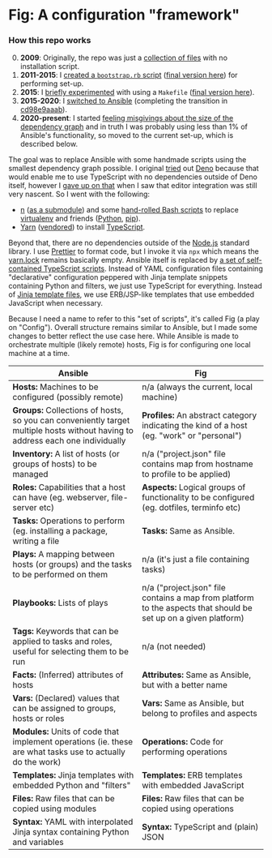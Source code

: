 # Fig: A configuration "framework"

### How this repo works

0. **2009**: Originally, the repo was just a [collection of files](https://github.com/wincent/wincent/tree/61a7e2a830edb757c59e542039131e671da8b154) with no installation script.
1. **2011-2015**: I [created a `bootstrap.rb` script](https://github.com/wincent/wincent/commit/e29b2818c487529eb4e7662a23df56445b448fe3) ([final version here](https://github.com/wincent/wincent/blob/94fb4d50243b97cd0c92a5691ac430353a5299a0/bootstrap.rb)) for performing set-up.
1. **2015**: I [briefly experimented](https://github.com/wincent/wincent/commit/4efdb1f97685bf735b068835adced059cd721096) with using a `Makefile` ([final version here](https://github.com/wincent/wincent/blob/01b37a546b92f60e659a8153067353d58805a009/Makefile)).
1. **2015-2020**: I [switched to Ansible](https://github.com/wincent/wincent/commit/375f27a6ea6fdd78fcf6614d3af5335da7a9f5ef) (completing the transition in [cd98e9aaab](https://github.com/wincent/wincent/commit/cd98e9aaab82b1983aeab839d4f28260d6e19919)).
1. **2020-present**: I started [feeling misgivings about the size of the dependency graph](https://github.com/wincent/wincent/issues/82) and in truth I was probably using less than 1% of Ansible's functionality, so moved to the current set-up, which is described below.

The goal was to replace Ansible with some handmade scripts using the smallest dependency graph possible. I original [tried](https://github.com/wincent/wincent/commit/8809a1681cfd8fd02eb40113d2485d7cadc10e4c) out [Deno](https://deno.land/) because that would enable me to use TypeScript with no dependencies outside of Deno itself, however I [gave up on that](https://github.com/wincent/wincent/commit/a213ddf69d3213882808b5c5ff0e000bcd83fe98) when I saw that editor integration was still very nascent. So I went with the following:

-   [n](https://github.com/tj/n) ([as a submodule](https://github.com/wincent/wincent/tree/master/vendor)) and some [hand-rolled Bash scripts](https://github.com/wincent/wincent/tree/master/bin) to replace [virtualenv](https://virtualenv.pypa.io/) and friends ([Python](https://www.python.org/), [pip](https://pypi.org/project/pip/)).
-   [Yarn](https://github.com/yarnpkg/yarn/) ([vendored](https://github.com/wincent/wincent/commit/26adf86d4c742390537be4dc1572f93a97bc3e68)) to install [TypeScript](https://www.typescriptlang.org/).

Beyond that, there are no dependencies outside of the [Node.js](https://nodejs.org/en/) standard library. I use [Prettier](https://prettier.io/) to format code, but I invoke it via `npx` which means the [yarn.lock](https://github.com/wincent/wincent/blob/master/yarn.lock) remains basically empty. Ansible itself is replaced by [a set of self-contained TypeScript scripts](https://github.com/wincent/wincent/tree/master/src). Instead of YAML configuration files containing "declarative" configuration peppered with Jinja template snippets containing Python and filters, we just use TypeScript for everything. Instead of [Jinja template files](https://jinja.palletsprojects.com/), we use ERB/JSP-like templates that use embedded JavaScript when necessary.

Because I need a name to refer to this "set of scripts", it's called Fig (a play on "Config"). Overall structure remains similar to Ansible, but I made some changes to better reflect the use case here. While Ansible is made to orchestrate multiple (likely remote) hosts, Fig is for configuring one local machine at a time.

| Ansible                                                                                                                         | Fig                                                                                                             |
| ------------------------------------------------------------------------------------------------------------------------------- | --------------------------------------------------------------------------------------------------------------- |
| **Hosts:** Machines to be configured (possibly remote)                                                                          | n/a (always the current, local machine)                                                                         |
| **Groups:** Collections of hosts, so you can conveniently target multiple hosts without having to address each one individually | **Profiles:** An abstract category indicating the kind of a host (eg. "work" or "personal")                     |
| **Inventory:** A list of hosts (or groups of hosts) to be managed                                                               | n/a ("project.json" file contains map from hostname to profile to be applied)                                   |
| **Roles:** Capabilities that a host can have (eg. webserver, file-server etc)                                                   | **Aspects:** Logical groups of functionality to be configured (eg. dotfiles, terminfo etc)                      |
| **Tasks:** Operations to perform (eg. installing a package, writing a file                                                      | **Tasks:** Same as Ansible.                                                                                     |
| **Plays:** A mapping between hosts (or groups) and the tasks to be performed on them                                            | n/a (it's just a file containing tasks)                                                                         |
| **Playbooks:** Lists of plays                                                                                                   | n/a ("project.json" file contains a map from platform to the aspects that should be set up on a given platform) |
| **Tags:** Keywords that can be applied to tasks and roles, useful for selecting them to be run                                  | n/a (not needed)                                                                                                |
| **Facts:** (Inferred) attributes of hosts                                                                                       | **Attributes:** Same as Ansible, but with a better name                                                         |
| **Vars:** (Declared) values that can be assigned to groups, hosts or roles                                                      | **Vars:** Same as Ansible, but belong to profiles and aspects                                                   |
| **Modules:** Units of code that implement operations (ie. these are what tasks use to actually do the work)                     | **Operations:** Code for performing operations                                                                  |
| **Templates:** Jinja templates with embedded Python and "filters"                                                               | **Templates:** ERB templates with embedded JavaScript                                                           |
| **Files:** Raw files that can be copied using modules                                                                           | **Files:** Raw files that can be copied using operations                                                        |
| **Syntax:** YAML with interpolated Jinja syntax containing Python and variables                                                 | **Syntax:** TypeScript and (plain) JSON                                                                         |
